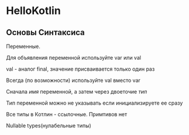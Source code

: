 # HelloKotlin

## Основы Синтаксиса

Переменные.


Для объявления переменной используйте var или val  

val - аналог final, значение присваивается только один раз  

Всегда (по возможности) используйте val вместо var  

Сначала *имя* переменной, а затем через двоеточие *тип*  

Тип переменной можно не указывать если инициализируете ее сразу

Все типы в Котлин - ссылочные. Примтивов нет

Nullable types(нулабельные типы)

